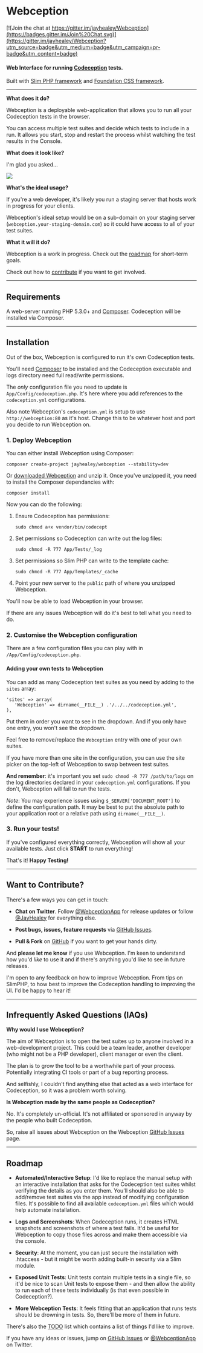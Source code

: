 # Webception

[![Join the chat at https://gitter.im/jayhealey/Webception](https://badges.gitter.im/Join%20Chat.svg)](https://gitter.im/jayhealey/Webception?utm_source=badge&utm_medium=badge&utm_campaign=pr-badge&utm_content=badge)

#### Web Interface for running [Codeception](http://www.codeception.com) tests.

Built with [Slim PHP framework](http://www.slimframework.com/) and [Foundation CSS framework](http://foundation.zurb.com/).

------------

**What does it do?**

Webception is a deployable web-application that allows you to run all your Codeception tests in the browser.

You can access multiple test suites and decide which tests to include in a run. It allows you start, stop and restart the process whilst watching the test results in the Console.

**What does it look like?**

I'm glad you asked...

<img src="http://i.imgur.com/nSsMFIS.gif">

**What's the ideal usage?**

If you're a web developer, it's likely you run a staging server that hosts work in progress for your clients.

Webception's ideal setup would be on a sub-domain on your staging server (`webception.your-staging-domain.com`) so it could have access to all of your test suites.

**What it will it do?**

Webception is a work in progress. Check out the [roadmap](#roadmap) for short-term goals.

Check out how to [contribute](#contribute) if you want to get involved.

------------

## Requirements

A web-server running PHP 5.3.0+ and [Composer](http://getcomposer.org/download/). Codeception will be installed via Composer.

------------

## Installation

Out of the box, Webception is configured to run it's own Codeception tests.

You'll need [Composer](http://getcomposer.org/download/) to be installed and the Codeception executable and logs directory need full read/write permissions.

The *only* configuration file you need to update is `App/Config/codeception.php`. It's here where you add references to the `codeception.yml` configurations.

Also note Webception's `codeception.yml` is setup to use `http://webception:80` as it's host. Change this to be whatever host and port you decide to run Webception on.

### 1. Deploy Webception

You can either install Webception using Composer:

`composer create-project jayhealey/webception --stability=dev`

Or [downloaded Webception](https://github.com/jayhealey/Webception/archive/master.zip) and unzip it.  Once you've unzipped it, you need to install the Composer dependancies with:

`composer install`

Now you can do the following:

1. Ensure Codeception has permissions:

   `sudo chmod a+x vendor/bin/codecept`

2. Set permissions so Codeception can write out the log files:

   `sudo chmod -R 777 App/Tests/_log`

3. Set permissions so Slim PHP can write to the template cache:

   `sudo chmod -R 777 App/Templates/_cache`

4. Point your new server to the `public` path of where you unzipped Webception.

You'll now be able to load Webception in your browser.

If there are any issues Webception will do it's best to tell what you need to do.

### 2. Customise the Webception configuration

There are a few configuration files you can play with in  `/App/Config/codeception.php`.

#### Adding your own tests to Webception

You can add as many Codeception test suites as you need by adding to the `sites` array:

```
'sites' => array(
   'Webception' => dirname(__FILE__) .'/../../codeception.yml',
),
```
Put them in order you want to see in the dropdown. And if you only have one entry, you won't see the dropdown.

Feel free to remove/replace the `Webception` entry with one of your own suites.

If you have more than one site in the configuration, you can use the site picker on the top-left of Webception to swap between test suites.

**And remember**: it's important you set `sudo chmod -R 777 /path/to/logs` on the log directories declared in your `codeception.yml` configurations. If you don't, Webception will fail to run the tests.

*Note*: You may experience issues using `$_SERVER['DOCUMENT_ROOT']` to define the configuration path. It may be best to put the absolute path to your application root or a relative path using `dirname(__FILE__)`.

### 3. Run your tests!

If you've configured everything correctly, Webception will show all your available tests. Just click **START** to run everything!

That's it! **Happy Testing!**

------------

<a name='contribute'></a>
## Want to Contribute?
There's a few ways you can get in touch:

* **Chat on Twitter**. Follow [@WebceptionApp](https://www.twitter.com/WebceptionApp) for release updates or follow [@JayHealey](https://www.twitter.com/JayHealey) for everything else.

* **Post bugs, issues, feature requests** via [GitHub Issues](https://github.com/jayhealey/webception/issues).

* **Pull & Fork** on [GitHub](https://github.com/jayhealey/Webception/pulls) if you want to get your hands dirty.

And **please let me know** if you use Webception. I'm keen to understand how you'd *like* to use it and if there's anything you'd like to see in future releases.

I'm open to any feedback on how to improve Webception. From tips on SlimPHP, to how best to improve the Codeception handling to improving the UI. I'd be happy to hear it!

------------

## Infrequently Asked Questions (IAQs)

**Why would I use Webception?**

The aim of Webception is to open the test suites up to anyone involved in a web-development project. This could be a team leader, another developer (who might not be a PHP developer), client manager or even the client.

The plan is to grow the tool to be a worthwhile part of your process. Potentially integrating CI tools or part of a bug reporting process.

And selfishly, I couldn't find anything else that acted as a web interface for Codeception, so it was a problem worth solving.

**Is Webception made by the same people as Codeception?**

No. It's completely un-official. It's not affiliated or sponsored in anyway by the people who built Codeception.

So, raise all issues about Webception on the Webception [GitHub Issues](https://github.com/jayhealey/Webception/issues) page.

------------

<a name='roadmap'></a>
## Roadmap

* **Automated/Interactive Setup**: I'd like to replace the manual setup with an interactive installation that asks for the Codeception test suites whilst verifying the details as you enter them. You'll should also be able to add/remove test suites via the app instead of modifying configuration files. It's possible to find all available `codeception.yml` files which would help automate installation.

* **Logs and Screenshots**: When Codeception runs, it creates HTML snapshots and screenshots of where a test fails. It'd be useful for Webception to copy those files across and make them accessible via the console.

* **Security**: At the moment, you can just secure the installation with .htaccess - but it might be worth adding built-in security via a Slim module.

* **Exposed Unit Tests**: Unit tests contain multiple tests in a single file, so it'd be nice to scan Unit tests to expose them - and then allow the ability to run each of these tests individually (is that even possible in Codeception?).

* **More Webception Tests**: It feels fitting that an application that runs tests should be drowning in tests. So, there'll be more of them in future.

There's also the [TODO](TODO.md) list which contains a list of things I'd like to improve.

If you have any ideas or issues, jump on [GitHub Issues](https://github.com/jayhealey/Webception/issues) or [@WebceptionApp](https://www.twitter.com/WebceptionApp) on Twitter.
